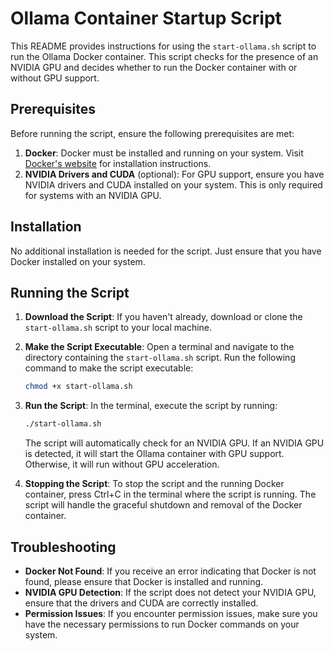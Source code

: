# Ollama Container Startup Script

This README provides instructions for using the `start-ollama.sh` script to run the Ollama Docker container. This script checks for the presence of an NVIDIA GPU and decides whether to run the Docker container with or without GPU support.

## Prerequisites

Before running the script, ensure the following prerequisites are met:

1. **Docker**: Docker must be installed and running on your system. Visit [Docker's website](https://docs.docker.com/get-docker/) for installation instructions.
2. **NVIDIA Drivers and CUDA** (optional): For GPU support, ensure you have NVIDIA drivers and CUDA installed on your system. This is only required for systems with an NVIDIA GPU.

## Installation

No additional installation is needed for the script. Just ensure that you have Docker installed on your system.

## Running the Script

1. **Download the Script**: If you haven't already, download or clone the `start-ollama.sh` script to your local machine.

2. **Make the Script Executable**:
   Open a terminal and navigate to the directory containing the `start-ollama.sh` script. Run the following command to make the script executable:
   ```bash
   chmod +x start-ollama.sh
   ```

3. **Run the Script**:
   In the terminal, execute the script by running:
   ```bash
   ./start-ollama.sh
    ```
   The script will automatically check for an NVIDIA GPU. If an NVIDIA GPU is detected, it will start the Ollama container with GPU support. Otherwise, it will run without GPU acceleration.

4. **Stopping the Script**:
   To stop the script and the running Docker container, press Ctrl+C in the terminal where the script is running. The script will handle the graceful shutdown and removal of the Docker container.

## Troubleshooting

- **Docker Not Found**: If you receive an error indicating that Docker is not found, please ensure that Docker is installed and running.
- **NVIDIA GPU Detection**: If the script does not detect your NVIDIA GPU, ensure that the drivers and CUDA are correctly installed.
- **Permission Issues**: If you encounter permission issues, make sure you have the necessary permissions to run Docker commands on your system.